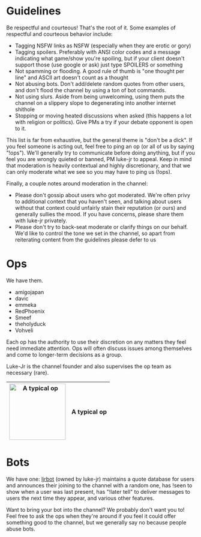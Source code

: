 # Guidelines

Be respectful and courteous! That's the root of it. Some examples of respectful and courteous behavior include:
* Tagging NSFW links as NSFW (especially when they are erotic or gory)
* Tagging spoilers. Preferably with ANSI color codes and a message indicating what game/show you're spoiling, but if your client doesn't support those (use google or ask) just type SPOILERS or something
* Not spamming or flooding. A good rule of thumb is "one thought per line" and ASCII art doesn't count as a thought
* Not abusing bots. Don't add/delete random quotes from other users, and don't flood the channel by using a ton of bot commands.
* Not using slurs. Aside from being unwelcoming, using them puts the channel on a slippery slope to degenerating into another internet shithole
* Stopping or moving heated discussions when asked (this happens a lot with religion or politics). Give PMs a try if your debate opponent is open to it.

This list is far from exhaustive, but the general theme is "don't be a dick". If you feel someone is acting out, feel free to ping an op (or all of us by saying "!ops"). We'll generally try to communicate before doing anything, but if you feel you are wrongly quieted or banned, PM luke-jr to appeal. Keep in mind that moderation is heavily contextual and highly discretionary, and that we can only moderate what we see so you may have to ping us (!ops).

Finally, a couple notes around moderation in the channel:
* Please don't gossip about users who got moderated. We're often privy to additional context that you haven't seen, and talking about users without that context could unfairly stain their reputation (or ours) and generally sullies the mood. If you have concerns, please share them with luke-jr privately.
* Please don't try to back-seat moderate or clarify things on our behalf. We'd like to control the tone we set in the channel, so apart from reiterating content from the guidelines please defer to us

# Ops

We have them.

* amigojapan
* davic
* emmeka
* RedPhoenix
* Smeef
* theholyduck
* Vohveli

Each op has the authority to use their discretion on any matters they feel need immediate attention. Ops will often discuss issues among themselves and come to longer-term decisions as a group.

Luke-Jr is the channel founder and also supervises the op team as necessary (rare).

| [<img src="https://vignette.wikia.nocookie.net/freenodeanime/images/d/d4/015_02.jpg/revision/latest?cb=20141020230325" width="150" title="A typical op"/>](https://vignette.wikia.nocookie.net/freenodeanime/images/d/d4/015_02.jpg/revision/latest?cb=20141020230325) | A typical op |
|-|-|

# Bots

We have one: [ljrbot](https://github.com/freenode-anime/stuff/blob/master/bots.md#ljrbot) (owned by luke-jr) maintains a quote database for users and announces their joining to the channel with a random one, has !seen to show when a user was last present, has "!later tell" to deliver messages to users the next time they appear, and various other features.

Want to bring your bot into the channel? We probably don't want you to! Feel free to ask the ops when they're around if you feel it could offer something good to the channel, but we generally say no because people abuse bots.

